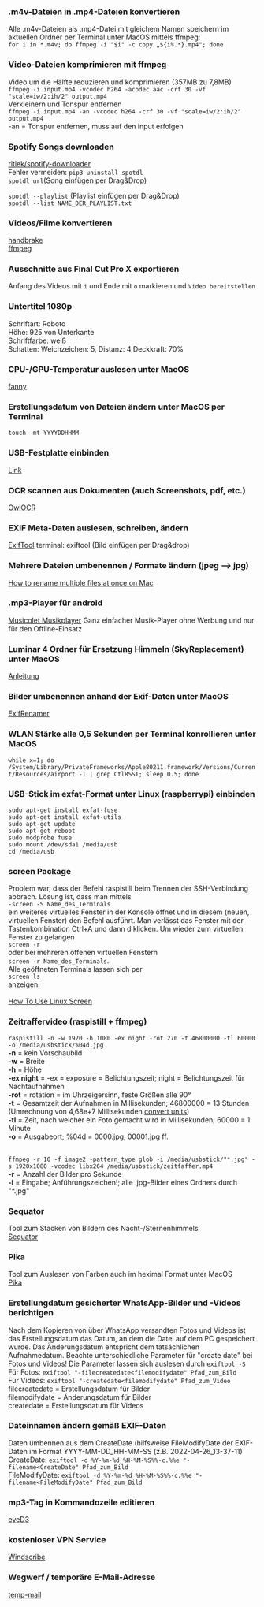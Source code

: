 ### .m4v-Dateien in .mp4-Dateien konvertieren
Alle .m4v-Dateien als .mp4-Datei mit gleichem Namen speichern im aktuellen Ordner per Terminal unter MacOS mittels ffmpeg: <br>
```for i in *.m4v; do ffmpeg -i "$i" -c copy „${i%.*}.mp4"; done```<br>

### Video-Dateien komprimieren mit ffmpeg
Video um die Hälfte reduzieren und komprimieren (357MB zu 7,8MB)<br>
```ffmpeg -i input.mp4 -vcodec h264 -acodec aac -crf 30 -vf "scale=iw/2:ih/2" output.mp4```<br>
Verkleinern und Tonspur entfernen<br>
```ffmpeg -i input.mp4 -an -vcodec h264 -crf 30 -vf "scale=iw/2:ih/2" output.mp4```<br>
-an = Tonspur entfernen, muss auf den input erfolgen<br>

### Spotify Songs downloaden
[ritiek/spotify-downloader](https://github.com/ritiek/spotify-downloader)<br>
Fehler vermeiden: ```pip3 uninstall spotdl```<br>
```spotdl url```(Song einfügen per Drag&Drop)<br>

```spotdl --playlist``` (Playlist einfügen per Drag&Drop)<br>
```spotdl --list NAME_DER_PLAYLIST.txt```<br>

### Videos/Filme konvertieren
[handbrake](https://handbrake.fr)<br>
[ffmpeg](https://ffmpeg.org)<br>

### Ausschnitte aus Final Cut Pro X exportieren
Anfang des Videos mit ```i``` und Ende mit ```o``` markieren und ```Video bereitstellen```<br>

### Untertitel 1080p
Schriftart: Roboto<br>
Höhe: 925 von Unterkante<br>
Schriftfarbe: weiß<br>
Schatten: Weichzeichen: 5, Distanz: 4 Deckkraft: 70%<br>

### CPU-/GPU-Temperatur auslesen unter MacOS
[fanny](https://github.com/DanielStormApps/Fanny)<br>

### Erstellungsdatum von Dateien ändern unter MacOS per Terminal
```touch -mt YYYYDDHHMM ```<br>

### USB-Festplatte einbinden
[Link](https://jankarres.de/2013/01/raspberry-pi-usb-stick-und-usb-festplatte-einbinden/)<br>

### OCR scannen aus Dokumenten (auch Screenshots, pdf, etc.)
[OwlOCR](https://owlocr.com)<br>

### EXIF Meta-Daten auslesen, schreiben, ändern
[ExifTool](https://exiftool.org)
terminal: exiftool (Bild einfügen per Drag&drop)<br>

### Mehrere Dateien umbenennen / Formate ändern (jpeg --> jpg)
[How to rename multiple files at once on Mac](https://www.imore.com/how-rename-multiple-files-once-mac)<br>

### .mp3-Player für android
[Musicolet Musikplayer](https://play.google.com/store/apps/details?id=in.krosbits.musicolet&hl=de&gl=US)
Ganz einfacher Musik-Player ohne Werbung und nur für den Offline-Einsatz<br>

### Luminar 4 Ordner für Ersetzung Himmeln (SkyReplacement) unter MacOS
[Anleitung](https://www.dpreview.com/forums/thread/4444084)<br>

### Bilder umbenennen anhand der Exif-Daten unter MacOS
[ExifRenamer](https://www.qdev.de/?location=mac/exifrenamer)<br>

### WLAN Stärke alle 0,5 Sekunden per Terminal konrollieren unter MacOS
```while x=1; do /System/Library/PrivateFrameworks/Apple80211.framework/Versions/Current/Resources/airport -I | grep CtlRSSI; sleep 0.5; done ```<br>

### USB-Stick im exfat-Format unter Linux (raspberrypi) einbinden
```sudo apt-get install exfat-fuse```<br>
```sudo apt-get install exfat-utils```<br>
```sudo apt-get update```<br>
```sudo apt-get reboot```<br>
```sudo modprobe fuse```<br>
```sudo mount /dev/sda1 /media/usb```<br>
```cd /media/usb```<br>

### screen Package 
Problem war, dass der Befehl raspistill beim Trennen der SSH-Verbindung abbrach. Lösung ist, dass man mittels <br>```-screen -S Name_des_Terminals```<br> ein weiteres virtuelles Fenster in der Konsole öffnet und in diesem (neuen, virtuellen Fenster) den Befehl ausführt. Man verlässt das Fenster mit der Tastenkombination Ctrl+A und dann d klicken. Um wieder zum virtuellen Fenster zu gelangen <br>```screen -r```<br> oder bei mehreren offenen virtuellen Fenstern <br>```screen -r Name_des_Terminals```.<br> Alle geöffneten Terminals lassen sich per <br>```screen ls```<br> anzeigen. <br><br>
[How To Use Linux Screen](https://linuxize.com/post/how-to-use-linux-screen/)<br>

### Zeitraffervideo (raspistill + ffmpeg)
```raspistill -n -w 1920 -h 1080 -ex night -rot 270 -t 46800000 -tl 60000 -o /media/usbstick/%04d.jpg```<br>
<b>-n</b> = kein Vorschaubild<br>
<b>-w</b> = Breite<br>
<b>-h</b> = Höhe<br>
<b>-ex night</b> = -ex = exposure = Belichtungszeit; night = Belichtungszeit für Nachtaufnahmen<br>
<b>-rot</b> = rotation = im Uhrzeigersinn, feste Größen alle 90°<br>
<b>-t</b> = Gesamtzeit der Aufnahmen in Millisekunden; 46800000 = 13 Stunden (Umrechnung von 4,68e+7 Millisekunden [convert units](http://convert-units.info/time/millisecond/1))<br>
<b>-tl</b> = Zeit, nach welcher ein Foto gemacht wird in Millisekunden; 60000 = 1 Minute<br>
<b>-o</b> = Ausgabeort; %04d = 0000.jpg, 00001.jpg ff.<br><br>

```ffmpeg -r 10 -f image2 -pattern_type glob -i /media/usbstick/"*.jpg" -s 1920x1080 -vcodec libx264 /media/usbstick/zeitfaffer.mp4```<br>
<b>-r</b> = Anzahl der Bilder pro Sekunde<br>
<b>-i</b> = Eingabe; Anführungszeichen!; alle .jpg-Bilder eines Ordners durch "*.jpg"<br>

### Sequator
Tool zum Stacken von Bildern des Nacht-/Sternenhimmels <br>
[Sequator](https://sites.google.com/view/sequator/introduction) <br>

### Pika
Tool zum Auslesen von Farben auch im heximal Format unter MacOS<br>
[Pika](https://superhighfives.com/pika)<br>

### Erstellungdatum gesicherter WhatsApp-Bilder und -Videos berichtigen
Nach dem Kopieren von über WhatsApp versandten Fotos und Videos ist das Erstellungsdatum das Datum, an dem die Datei auf dem PC gespeichert wurde. Das Änderungsdatum entspricht dem tatsächlichen Aufnahmedatum. Beachte unterschiedliche Parameter für "create date" bei Fotos und Videos! Die Parameter lassen sich auslesen durch ```exiftool -S``` <br>
Für Fotos: ```exiftool "-filecreatedate<filemodifydate" Pfad_zum_Bild```<br>
Für Videos: ```exiftool "-createdate<filemodifydate" Pfad_zum_Video```<br>
filecreatedate = Erstellungsdatum für Bilder<br>
filemodifydate = Änderungsdatum für Bilder<br>
createdate = Erstellungsdatum für Videos<br>

### Dateinnamen ändern gemäß EXIF-Daten
Daten umbennen aus dem CreateDate (hilfsweise FileModifyDate der EXIF-Daten im Format YYYY-MM-DD_HH-MM-SS (z.B. 2022-04-26_13-37-11)<br>
CreateDate: ```exiftool -d %Y-%m-%d_%H-%M-%S%%-c.%%e "-filename<CreateDate" Pfad_zum_Bild```<br>
FileModifyDate: ```exiftool -d %Y-%m-%d_%H-%M-%S%%-c.%%e "-filename<FileModifyDate" Pfad_zum_Bild```<br>

### mp3-Tag in Kommandozeile editieren
[eyeD3](https://manpages.ubuntu.com/manpages/focal/en/man1/eyeD3.1.html)<br>

### kostenloser VPN Service
[Windscribe](https://deu.windscribe.com)<br>

### Wegwerf / temporäre E-Mail-Adresse
[temp-mail](https://temp-mail.org/de/)<br>

